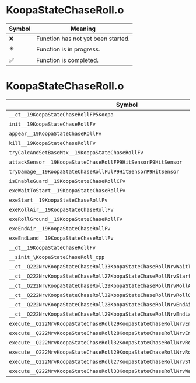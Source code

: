 # KoopaStateChaseRoll.o
| Symbol | Meaning 
| ------------- | ------------- 
| :x: | Function has not yet been started. 
| :eight_pointed_black_star: | Function is in progress. 
| :white_check_mark: | Function is completed. 


# KoopaStateChaseRoll.o
| Symbol | Decompiled? |
| ------------- | ------------- |
| `__ct__19KoopaStateChaseRollFP5Koopa` | :x: |
| `init__19KoopaStateChaseRollFv` | :x: |
| `appear__19KoopaStateChaseRollFv` | :x: |
| `kill__19KoopaStateChaseRollFv` | :x: |
| `tryCalcAndSetBaseMtx__19KoopaStateChaseRollFv` | :x: |
| `attackSensor__19KoopaStateChaseRollFP9HitSensorP9HitSensor` | :x: |
| `tryDamage__19KoopaStateChaseRollFUlP9HitSensorP9HitSensor` | :x: |
| `isEnableGuard__19KoopaStateChaseRollCFv` | :x: |
| `exeWaitToStart__19KoopaStateChaseRollFv` | :x: |
| `exeStart__19KoopaStateChaseRollFv` | :x: |
| `exeRollAir__19KoopaStateChaseRollFv` | :x: |
| `exeRollGround__19KoopaStateChaseRollFv` | :x: |
| `exeEndAir__19KoopaStateChaseRollFv` | :x: |
| `exeEndLand__19KoopaStateChaseRollFv` | :x: |
| `__dt__19KoopaStateChaseRollFv` | :x: |
| `__sinit_\KoopaStateChaseRoll_cpp` | :x: |
| `__ct__Q222NrvKoopaStateChaseRoll33KoopaStateChaseRollNrvWaitToStartFv` | :x: |
| `__ct__Q222NrvKoopaStateChaseRoll27KoopaStateChaseRollNrvStartFv` | :x: |
| `__ct__Q222NrvKoopaStateChaseRoll29KoopaStateChaseRollNrvRollAirFv` | :x: |
| `__ct__Q222NrvKoopaStateChaseRoll32KoopaStateChaseRollNrvRollGroundFv` | :x: |
| `__ct__Q222NrvKoopaStateChaseRoll28KoopaStateChaseRollNrvEndAirFv` | :x: |
| `__ct__Q222NrvKoopaStateChaseRoll29KoopaStateChaseRollNrvEndLandFv` | :x: |
| `execute__Q222NrvKoopaStateChaseRoll29KoopaStateChaseRollNrvEndLandCFP5Spine` | :x: |
| `execute__Q222NrvKoopaStateChaseRoll28KoopaStateChaseRollNrvEndAirCFP5Spine` | :x: |
| `execute__Q222NrvKoopaStateChaseRoll32KoopaStateChaseRollNrvRollGroundCFP5Spine` | :x: |
| `execute__Q222NrvKoopaStateChaseRoll29KoopaStateChaseRollNrvRollAirCFP5Spine` | :x: |
| `execute__Q222NrvKoopaStateChaseRoll27KoopaStateChaseRollNrvStartCFP5Spine` | :x: |
| `execute__Q222NrvKoopaStateChaseRoll33KoopaStateChaseRollNrvWaitToStartCFP5Spine` | :x: |
